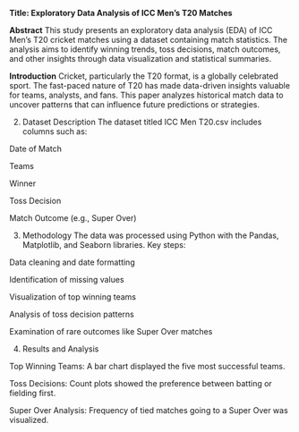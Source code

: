 **Title: Exploratory Data Analysis of ICC Men’s T20 Matches**

**Abstract**
This study presents an exploratory data analysis (EDA) of ICC Men’s T20 cricket matches using a dataset containing match statistics.
The analysis aims to identify winning trends, toss decisions, match outcomes, and other insights through data visualization and statistical summaries.

**Introduction**
Cricket, particularly the T20 format, is a globally celebrated sport.
The fast-paced nature of T20 has made data-driven insights valuable for teams, analysts, and fans.
This paper analyzes historical match data to uncover patterns that can influence future predictions or strategies.

2. Dataset Description
The dataset titled ICC Men T20.csv includes columns such as:

Date of Match

Teams

Winner

Toss Decision

Match Outcome (e.g., Super Over)

3. Methodology
The data was processed using Python with the Pandas, Matplotlib, and Seaborn libraries. Key steps:

Data cleaning and date formatting

Identification of missing values

Visualization of top winning teams

Analysis of toss decision patterns

Examination of rare outcomes like Super Over matches

4. Results and Analysis

Top Winning Teams: A bar chart displayed the five most successful teams.

Toss Decisions: Count plots showed the preference between batting or fielding first.

Super Over Analysis: Frequency of tied matches going to a Super Over was visualized.

